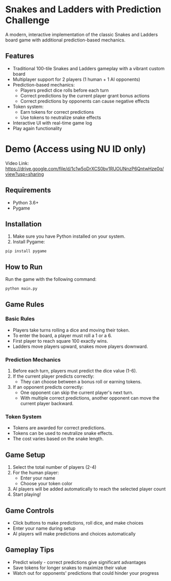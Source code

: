 # Snakes and Ladders with Prediction Challenge

A modern, interactive implementation of the classic Snakes and Ladders board game with additional prediction-based mechanics.

## Features

- Traditional 100-tile Snakes and Ladders gameplay with a vibrant custom board
- Multiplayer support for 2 players (1 human + 1 AI opponents)
- Prediction-based mechanics:
  - Players predict dice rolls before each turn
  - Correct predictions by the current player grant bonus actions
  - Correct predictions by opponents can cause negative effects
- Token system:
  - Earn tokens for correct predictions
  - Use tokens to neutralize snake effects
- Interactive UI with real-time game log
- Play again functionality

# Demo (Access using NU ID only)
Video Link: https://drive.google.com/file/d/1c1w5oDrXCS0bv1RUOUNnzP6QntwHze0q/view?usp=sharing

## Requirements

- Python 3.6+
- Pygame

## Installation

1. Make sure you have Python installed on your system.
2. Install Pygame:
```
pip install pygame
```

## How to Run

Run the game with the following command:
```
python main.py
```

## Game Rules

### Basic Rules
- Players take turns rolling a dice and moving their token.
- To enter the board, a player must roll a 1 or a 6.
- First player to reach square 100 exactly wins.
- Ladders move players upward, snakes move players downward.

### Prediction Mechanics
1. Before each turn, players must predict the dice value (1-6).
2. If the current player predicts correctly:
   - They can choose between a bonus roll or earning tokens.
3. If an opponent predicts correctly:
   - One opponent can skip the current player's next turn.
   - With multiple correct predictions, another opponent can move the current player backward.

### Token System
- Tokens are awarded for correct predictions.
- Tokens can be used to neutralize snake effects.
- The cost varies based on the snake length.

## Game Setup
1. Select the total number of players (2-4)
2. For the human player:
   - Enter your name
   - Choose your token color
3. AI players will be added automatically to reach the selected player count
4. Start playing!

## Game Controls
- Click buttons to make predictions, roll dice, and make choices
- Enter your name during setup
- AI players will make predictions and choices automatically

## Gameplay Tips
- Predict wisely - correct predictions give significant advantages
- Save tokens for longer snakes to maximize their value
- Watch out for opponents' predictions that could hinder your progress 
